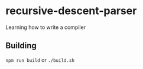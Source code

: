 # recursive-descent-parser
Learning how to write a compiler

## Building
`npm run build` or `./build.sh`

